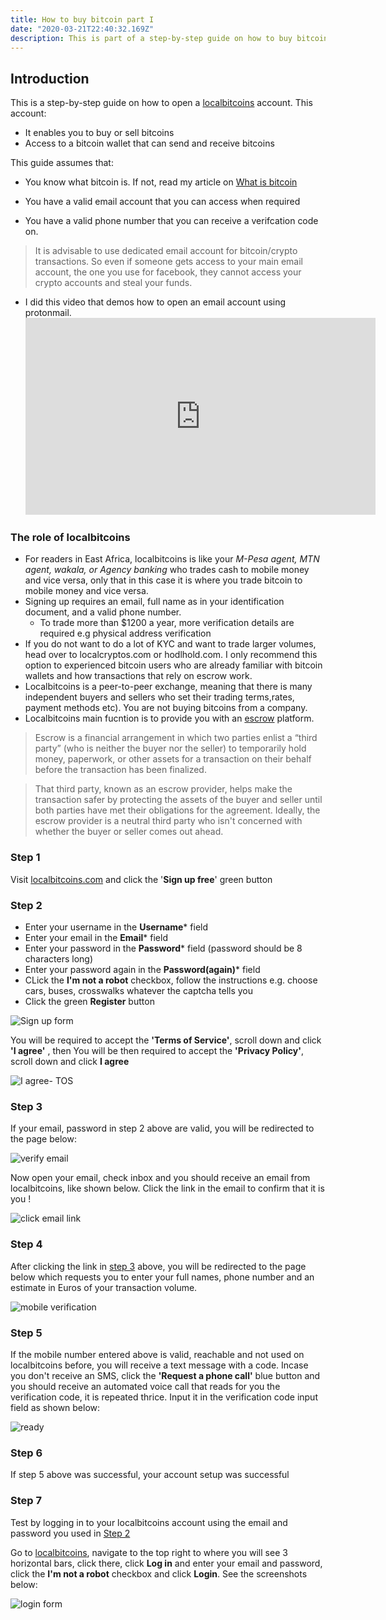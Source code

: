 ```yaml
---
title: How to buy bitcoin part I
date: "2020-03-21T22:40:32.169Z"
description: This is part of a step-by-step guide on how to buy bitcoins. It walks you through the signup process for an exchange account. Which will enable you to buy or sell bitcoins (Part II), and access to a bitcoin wallet that can send and receive bitcoins.
---
```


## Introduction

This is a step-by-step guide on how to open a [localbitcoins](https://localbitcoins.com/?ch=11uzd) account. This account:
- It enables you to buy or sell bitcoins
- Access to a bitcoin wallet that can send and receive bitcoins

This guide assumes that:

- You know what bitcoin is. If not, read my article on [What is bitcoin](/bitcoin-introduction)

- You have a valid email account that you can access when required

- You have a valid phone number that you can receive a verifcation code on.
> It is advisable to use dedicated email account for bitcoin/crypto transactions. So even if someone gets access to your main email account, the one you use for facebook, they cannot access your crypto accounts and steal your funds.

- I did this video that demos how to open an email account using protonmail. <iframe width="560" height="315" src="https://www.youtube.com/embed/3vz6Hsut7cE" frameborder="0" allow="accelerometer; autoplay; encrypted-media; gyroscope; picture-in-picture" allowfullscreen></iframe> 

### The role of localbitcoins

- For readers in East Africa, localbitcoins is like your _M-Pesa agent, MTN agent, wakala, or Agency banking_ who trades cash to mobile money and vice versa, only that in this case it is where you trade bitcoin to mobile money and vice versa.
- Signing up requires an email, full name as in your identification document, and a valid phone number. 
   + To trade more than $1200 a year, more verification details are required e.g physical address verification
- If you do not want to do a lot of KYC and want to trade larger volumes, head over to localcryptos.com or hodlhold.com. I only recommend this option to experienced bitcoin users who are already familiar with bitcoin wallets and how transactions that rely on escrow work.
- Localbitcoins is a peer-to-peer exchange, meaning that there is many independent buyers and sellers who set their trading terms,rates, payment methods etc). You are not buying bitcoins from a company. 
- Localbitcoins main fucntion is to provide you with an [escrow](https://www.thebalance.com/what-is-escrow-315826) platform. 
> Escrow is a financial arrangement in which two parties enlist a “third party” (who is neither the buyer nor the seller) to temporarily hold money, paperwork, or other assets for a transaction on their behalf before the transaction has been finalized.

>That third party, known as an escrow provider, helps make the transaction safer by protecting the assets of the buyer and seller until both parties have met their obligations for the agreement. Ideally, the escrow provider is a neutral third party who isn't concerned with whether the buyer or seller comes out ahead.

### Step 1

Visit [localbitcoins.com](https://localbitcoins.com/?ch=11uzd) and click the '**Sign up free**' green button 

### Step 2

 - Enter your username in the **Username*** field
 - Enter your email in the **Email*** field
 - Enter your password in the **Password*** field (password should be 8 characters long)
 - Enter your password again in the **Password(again)*** field
 - CLick the **I'm not a robot** checkbox, follow the instructions e.g. choose cars, buses, crosswalks whatever the captcha tells you
 - Click the green **Register** button

![Sign up form](./signup-form.jpg)

You will be required to accept the **'Terms of Service'**, scroll down and click **'I agree'** , then 
You will be then required to accept the **'Privacy Policy'**, scroll down and click **I agree**

![I agree- TOS](./terms-agree.jpg)

### Step 3

If your email, password in step 2 above are valid, you will be redirected to the page below:

![verify email](./email-verif.jpg)

Now open your email, check inbox and you should receive an email from localbitcoins, like shown below. Click the link in the email to confirm that it is you !

![click email link](./click-email.jpg)


### Step 4

After clicking the link in [step 3](/signup-lbc/#Step-3) above, you will be redirected to the page below which requests you to enter your full names, phone number and an estimate in Euros of your transaction volume. 

![mobile verification](./mobile-veriff.jpg)

### Step 5
If the mobile number entered above is valid, reachable and not used on localbitcoins before, you will receive a text message with a code. Incase you don't receive an SMS, click the **'Request a phone call'** blue button and you should receive an automated voice call that reads for you the verification code, it is repeated thrice.
Input it in the verification code input field as shown below:

![ready](./ready.jpg)


### Step 6
If step 5 above was successful, your account setup was successful 

### Step 7
 Test by logging in to your localbitcoins account using the email and password you used in [Step 2](/signup-lbc/#Step-2)

 Go to [localbitcoins](https://localbitcoins.com/?ch=11uzd), navigate to the top right to where you will see 3 horizontal bars, click there, click **Log in** and enter your email and password, click the **I'm not a robot** checkbox and click **Login**. See the screenshots below:

![login form](./login-lbc.png)


